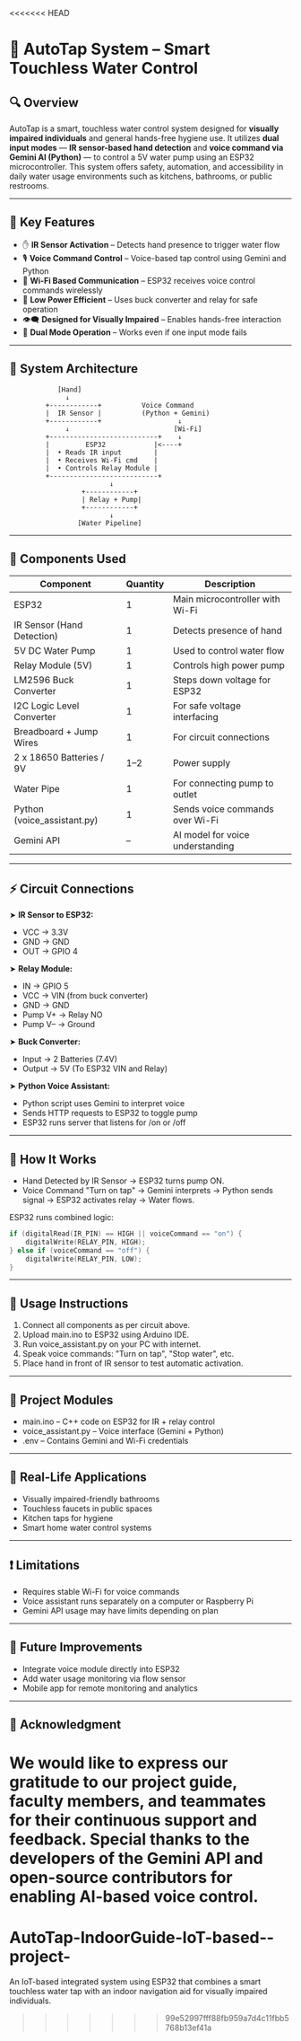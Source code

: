 <<<<<<< HEAD
# 🚰 AutoTap System – Smart Touchless Water Control

## 🔍 Overview

AutoTap is a smart, touchless water control system designed for **visually impaired individuals** and general hands-free hygiene use. It utilizes **dual input modes** — **IR sensor-based hand detection** and **voice command via Gemini AI (Python)** — to control a 5V water pump using an ESP32 microcontroller. This system offers safety, automation, and accessibility in daily water usage environments such as kitchens, bathrooms, or public restrooms.

---

## 🎯 Key Features

- ✋ **IR Sensor Activation** – Detects hand presence to trigger water flow
- 🎙️ **Voice Command Control** – Voice-based tap control using Gemini and Python
- 📶 **Wi-Fi Based Communication** – ESP32 receives voice control commands wirelessly
- 🔌 **Low Power Efficient** – Uses buck converter and relay for safe operation
- 👁️‍🗨️ **Designed for Visually Impaired** – Enables hands-free interaction
- 🔄 **Dual Mode Operation** – Works even if one input mode fails

---

## 📐 System Architecture

```plaintext
            [Hand]
              ↓
         +------------+          Voice Command
         |  IR Sensor |          (Python + Gemini)
         +------------+                   ↓
              ↓                          [Wi-Fi]
         +---------------------------+    ↓
         |         ESP32            |<----+
         |  • Reads IR input        |
         |  • Receives Wi-Fi cmd    |
         |  • Controls Relay Module |
         +---------------------------+
                         ↓
                  +------------+
                  | Relay + Pump|
                  +------------+
                         ↓
                 [Water Pipeline]
```

---

## 🔩 Components Used

| Component | Quantity | Description |
|-----------|----------|-------------|
| ESP32 | 1 | Main microcontroller with Wi-Fi |
| IR Sensor (Hand Detection) | 1 | Detects presence of hand |
| 5V DC Water Pump | 1 | Used to control water flow |
| Relay Module (5V) | 1 | Controls high power pump |
| LM2596 Buck Converter | 1 | Steps down voltage for ESP32 |
| I2C Logic Level Converter | 1 | For safe voltage interfacing |
| Breadboard + Jump Wires | 1 | For circuit connections |
| 2 x 18650 Batteries / 9V | 1–2 | Power supply |
| Water Pipe | 1 | For connecting pump to outlet |
| Python (voice_assistant.py) | 1 | Sends voice commands over Wi-Fi |
| Gemini API | – | AI model for voice understanding |

---

## ⚡ Circuit Connections

➤ **IR Sensor to ESP32:**
- VCC → 3.3V
- GND → GND
- OUT → GPIO 4

➤ **Relay Module:**
- IN → GPIO 5
- VCC → VIN (from buck converter)
- GND → GND
- Pump V+ → Relay NO
- Pump V– → Ground

➤ **Buck Converter:**
- Input → 2 Batteries (7.4V)
- Output → 5V (To ESP32 VIN and Relay)

➤ **Python Voice Assistant:**
- Python script uses Gemini to interpret voice
- Sends HTTP requests to ESP32 to toggle pump
- ESP32 runs server that listens for /on or /off

---

## 🚀 How It Works

- Hand Detected by IR Sensor → ESP32 turns pump ON.
- Voice Command "Turn on tap" → Gemini interprets → Python sends signal → ESP32 activates relay → Water flows.

ESP32 runs combined logic:

```cpp
if (digitalRead(IR_PIN) == HIGH || voiceCommand == "on") {
    digitalWrite(RELAY_PIN, HIGH);
} else if (voiceCommand == "off") {
    digitalWrite(RELAY_PIN, LOW);
}
```

---

## 🧪 Usage Instructions

1. Connect all components as per circuit above.
2. Upload main.ino to ESP32 using Arduino IDE.
3. Run voice_assistant.py on your PC with internet.
4. Speak voice commands: "Turn on tap", "Stop water", etc.
5. Place hand in front of IR sensor to test automatic activation.

---

## 🧱 Project Modules

- main.ino – C++ code on ESP32 for IR + relay control
- voice_assistant.py – Voice interface (Gemini + Python)
- .env – Contains Gemini and Wi-Fi credentials

---

## 🧠 Real-Life Applications

- Visually impaired-friendly bathrooms
- Touchless faucets in public spaces
- Kitchen taps for hygiene
- Smart home water control systems

---

## ❗ Limitations

- Requires stable Wi-Fi for voice commands
- Voice assistant runs separately on a computer or Raspberry Pi
- Gemini API usage may have limits depending on plan

---

## 🔮 Future Improvements

- Integrate voice module directly into ESP32
- Add water usage monitoring via flow sensor
- Mobile app for remote monitoring and analytics

---

## 🙏 Acknowledgment

We would like to express our gratitude to our project guide, faculty members, and teammates for their continuous support and feedback. Special thanks to the developers of the Gemini API and open-source contributors for enabling AI-based voice control.
=======
# AutoTap-IndoorGuide-IoT-based--project-
An IoT-based integrated system using ESP32 that combines a smart touchless water tap with an indoor navigation aid for visually impaired individuals.
>>>>>>> 99e52997fff88fb959a7d4c11fbb5768b13ef41a
